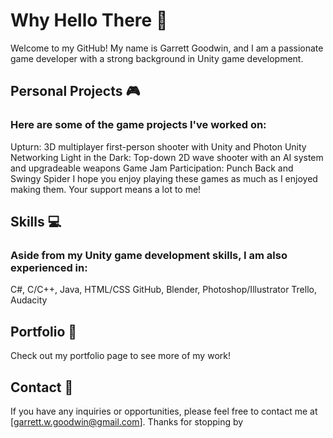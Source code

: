 <!--
**garrettgoodwin/garrettgoodwin** is a ✨ _special_ ✨ repository because its `README.md` (this file) appears on your GitHub profile.

Here are some ideas to get you started:

- 🔭 I’m currently working on ...
- 🌱 I’m currently learning ...
- 👯 I’m looking to collaborate on ...
- 🤔 I’m looking for help with ...
- 💬 Ask me about ...
- 📫 How to reach me: ...
- 😄 Pronouns: ...
- ⚡ Fun fact: ...
-->
# Why Hello There 👋

Welcome to my GitHub! My name is Garrett Goodwin, and I am a passionate game developer with a strong background in Unity game development.

## Personal Projects 🎮
### Here are some of the game projects I've worked on:

Upturn: 3D multiplayer first-person shooter with Unity and Photon Unity Networking
Light in the Dark: Top-down 2D wave shooter with an AI system and upgradeable weapons
Game Jam Participation: Punch Back and Swingy Spider
I hope you enjoy playing these games as much as I enjoyed making them. Your support means a lot to me!

## Skills 💻
### Aside from my Unity game development skills, I am also experienced in:

C#, C/C++, Java, HTML/CSS
GitHub, Blender, Photoshop/Illustrator
Trello, Audacity

## Portfolio 📂
Check out my portfolio page to see more of my work!

## Contact 📧
If you have any inquiries or opportunities, please feel free to contact me at [garrett.w.goodwin@gmail.com]. Thanks for stopping by
